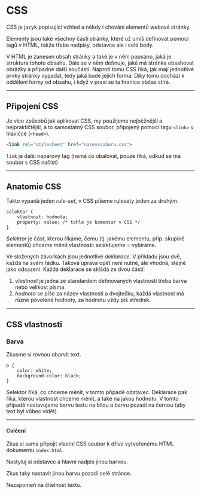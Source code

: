 # CSS

CSS je jazyk popisující vzhled a někdy i chování elementů webové stránky.

Elementy jsou také všechny části stránky, které už umíš definovat pomocí tagů v HTML, takže třeba nadpisy, odstavce ale i celé body.

V HTML je zanesen obsah stránky a také je v něm popsáno, jaká je struktura tohoto obsahu. Dále se v něm definuje, jaké má stránka obsahovat obrázky a případné další součásti. Naproti tomu CSS říká, jak mají jednotlivé prvky stránky vypadat, tedy jaká bude jejich forma. Díky tomu dochází k oddělení formy od obsahu, i když v praxi se ta hranice občas stírá.

----

## Připojení CSS

Je více způsobů jak aplikovat CSS, my použijeme nejběžnější a nejpraktičtější, a to samostatný CSS soubor, připojený pomocí tagu `<link>` v hlavičce (`<head>`).

```html
<link rel="stylesheet" href="nazevsouboru.css">
```
<!-- .element: class="c-text-lg stretch" contenteditable="true" -->

`link` je další nepárový tag (nemá co obalovat, pouze říká, odkud se má soubor s CSS načíst)

----

## Anatomie CSS

Takto vypadá jeden _rule-set_, v CSS píšeme rulesety jeden za druhým.

<pre class="c-text-md fragment" contenteditable data-fragment-index="10"><code class="lang-css" data-noescape><span class="fragment" data-fragment-index="20">selektor</span><span class="fragment" data-fragment-index="30"> { </span>
	<span class="fragment" data-fragment-index="40">vlastnost</span><span class="fragment" data-fragment-index="50">:</span><span class="fragment" data-fragment-index="60"> hodnota</span><span class="fragment" data-fragment-index="70">;</span><span class="fragment" data-fragment-index="100">
	property: value;</span> /* tohle je komentar v CSS */
<span class="fragment" data-fragment-index="80">}</span>
</code></pre>

_Selektor_ je část, kterou říkáme, čemu (tj. jakému elementu, příp. skupině elementů) chceme měnit vlastnosti: selektujeme = vybíráme.

Ve složených závorkách jsou jednotlivé _deklarace_. V příkladu jsou dvě, každá na svém řádku. Taková úprava opět není nutné, ale vhodná, stejně jako odsazení. Každá deklarace se skládá ze dvou částí:

1. _vlastnost_ je jedna ze standardem definovaných vlastností třeba barva nebo velikost písma.
1. _hodnota_ se píše za název vlastnosti a dvojtečku, každá vlastnost má různé povolené hodnoty, za hodnotu vždy piš středník.


----

## CSS vlastnosti

### Barva

Zkusme si rovnou obarvit text.

<pre class="c-text-md fragment" contenteditable data-fragment-index="10"><code class="lang-css" data-noescape><span class="fragment" data-fragment-index="20">p</span><span class="fragment" data-fragment-index="30"> { </span>
	<span class="fragment" data-fragment-index="40">color</span><span class="fragment" data-fragment-index="50">:</span><span class="fragment" data-fragment-index="60"> white</span><span class="fragment" data-fragment-index="70">;</span><span class="fragment" data-fragment-index="100">
	background-color: black;</span>
<span class="fragment" data-fragment-index="80">}</span>
</code></pre>

Selektor říká, co chceme měnit, v tomto případě odstavec. Deklarace pak říká, kterou vlastnost chceme měnit, a také na jakou hodnotu. V tomto případě nastavujeme barvu textu na bílou a barvu pozadí na černou (aby text byl vůbec vidět).


----
<!-- .slide: data-state="c-slide-task" -->

#### Cvičení

Zkus si sama připojit vlastní CSS soubor k dříve vytvořenému HTML dokumentu `index.html`.

Nastyluj si odstavec a hlavní nadpis jinou barvou.

Zkus taky nastavit jinou barvu pozadí celé stránce.

Nezapomeň na čitelnost textu.